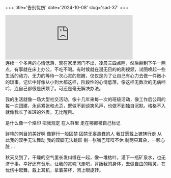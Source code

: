 +++
title='告别忧伤'
date='2024-10-08'
slug='sad-37'
+++

<div {% if class %}class="{{class}}"{% endif %}>
    <iframe frameborder="no" marginwidth="0" marginheight="0" width=400 height=140 src="https://music.163.com/outchain/player?type=2&id=523379&auto=0&height=66"></iframe>
</div>
连续一个多月的心情低落，窝在家里闭门不出，凌晨三四点睡，然后躺到下午一两点，有事就在床上办公，不吃不喝。有时候就在漫无目的的刷视频，试图唤起一些生活的动力，无力的等待一次心灵的觉醒，仅仅是为了让自己有心力去做一件微小的琐事。记忆中好像从小到大都这样，阶段性的心情低落，像这样无数次的无病呻吟，连自己都很是厌烦了。可还是毫无解决办法。

我的生活就像一场大型社交活动，像十几年来每一次的班级活动，像工作后公司的每一次团建，永远紧张和忐忑，既做不到谈笑风声，也做不到独自沉默。格格不入就像我长了雀斑的外表，无比醒目。

是什么像一个烙印
把我规定
在人群里
走在哪都被自己标记

鲜艳的刺目的美好啊
像罪行一般囚禁
囚禁无辜愚蠢的人
我甘愿戴上镣铐行走
从此我的双手无法舞动
我的双脚无法跳跃
剩一张嘴巴喋喋不休
剩两只耳朵，一颗心脏
...

秋天又到了，干燥的空气里长发纠缠在一起，像一堆枯叶，灌下一瓶矿泉水，也无济于事。幸好还有音乐，让我的灵魂飞走吧，背叛我的身体，去做自由的精灵，在忧伤中起舞，戴上耳机，拿着茶杯，闭上眼旋转。








